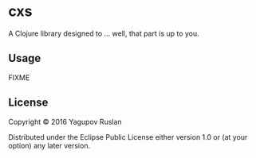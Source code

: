 # cxs

A Clojure library designed to ... well, that part is up to you.

## Usage

FIXME

## License

Copyright © 2016 Yagupov Ruslan

Distributed under the Eclipse Public License either version 1.0 or (at
your option) any later version.

